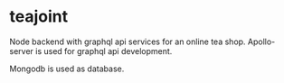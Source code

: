 # teajoint

Node backend with graphql api services for an online tea shop. Apollo-server is used for graphql api development.

Mongodb is used as database.
